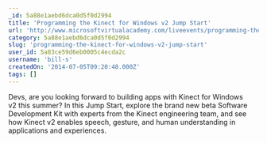 ```yaml
---
_id: 5a88e1aebd6dca0d5f0d2994
title: 'Programming the Kinect for Windows v2 Jump Start'
url: 'http://www.microsoftvirtualacademy.com/liveevents/programming-the-kinect-for-windows-jump-start'
category: 5a88e1aebd6dca0d5f0d2994
slug: 'programming-the-kinect-for-windows-v2-jump-start'
user_id: 5a83ce59d6eb0005c4ecda2c
username: 'bill-s'
createdOn: '2014-07-05T09:20:48.000Z'
tags: []
---
```


Devs, are you looking forward to building apps with Kinect for Windows v2 this summer? In this Jump Start, explore the brand new beta Software Development Kit with experts from the Kinect engineering team, and see how Kinect v2 enables speech, gesture, and human understanding in applications and experiences.
